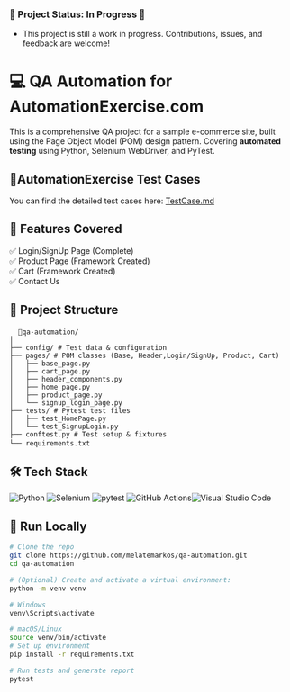 ### 🚧  Project Status: In Progress 🚧
- This project is still a work in progress. Contributions, issues, and feedback are welcome!

# 💻 QA Automation for AutomationExercise.com
This is a comprehensive QA project for a sample e-commerce site, built using the Page Object Model (POM) design pattern. Covering **automated testing** using Python, Selenium WebDriver, and PyTest.

## 📝AutomationExercise Test Cases
You can find the detailed test cases here: [TestCase.md](./TestCase.md)

## 🧪 Features Covered
✅ Login/SignUp Page (Complete)  <br>
✅ Product Page (Framework Created)<br>
✅ Cart (Framework Created) <br>
✅ Contact Us<br>

## 🧱 Project Structure
<pre> <code> 📁qa-automation/
│
├── config/ # Test data & configuration
├── pages/ # POM classes (Base, Header,Login/SignUp, Product, Cart)
│   ├── base_page.py
│   ├── cart_page.py
│   ├── header_components.py
│   ├── home_page.py
│   ├── product_page.py
│   └── signup_login_page.py
├── tests/ # Pytest test files
│   ├── test_HomePage.py
│   └── test_SignupLogin.py
├── conftest.py # Test setup & fixtures
└── requirements.txt </code> </pre>

## 🛠 Tech Stack
![Python](https://img.shields.io/badge/Python-3776AB?style=for-the-badge&logo=python&logoColor=white)
![Selenium](https://img.shields.io/badge/Selenium-43B02A?style=for-the-badge&logo=selenium&logoColor=white)
![pytest](https://img.shields.io/badge/pytest-0080FF?style=for-the-badge&logo=pytest&logoColor=white)
![GitHub Actions](https://img.shields.io/badge/GitHub_Actions-2088FF?style=for-the-badge&logo=github-actions&logoColor=white)![Visual Studio Code](https://img.shields.io/badge/Visual_Studio_Code-0078D7?style=for-the-badge&logo=visual-studio-code&logoColor=white)


## 🚀 Run Locally

```bash
# Clone the repo
git clone https://github.com/melatemarkos/qa-automation.git
cd qa-automation

# (Optional) Create and activate a virtual environment:
python -m venv venv

# Windows
venv\Scripts\activate

# macOS/Linux
source venv/bin/activate
# Set up environment
pip install -r requirements.txt

# Run tests and generate report
pytest 

```

